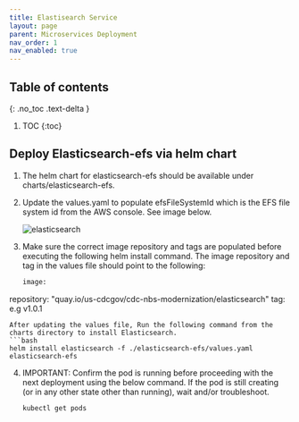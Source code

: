 ```yaml
---
title: Elastisearch Service
layout: page
parent: Microservices Deployment
nav_order: 1
nav_enabled: true
---
```


## Table of contents
{: .no_toc .text-delta }

1. TOC
{:toc}

## Deploy Elasticsearch-efs via helm chart

1. The helm chart for elasticsearch-efs should be available under charts/elasticsearch-efs.
2. Update the values.yaml to populate efsFileSystemId which is the EFS file system id from the AWS console.  See image below.

   ![elasticsearch](/just-the-doc/docs/3_base_application/images/elasticsearch.png)

3. Make sure the correct image repository and tags are populated before executing the following helm install command. The image repository and tag in the values file should point to the following:
   ```bash
   image:
  repository: "quay.io/us-cdcgov/cdc-nbs-modernization/elasticsearch"
  tag: <release-version-tag> e.g v1.0.1
  ```
  After updating the values file, Run the following command from the charts directory to install Elasticsearch.
  ```bash
  helm install elasticsearch -f ./elasticsearch-efs/values.yaml elasticsearch-efs
  ```
4. IMPORTANT: Confirm the pod is running before proceeding with the next deployment using the below command. If the pod is still creating (or in any other state other than running), wait and/or troubleshoot.
   ```bash
   kubectl get pods
   ```
